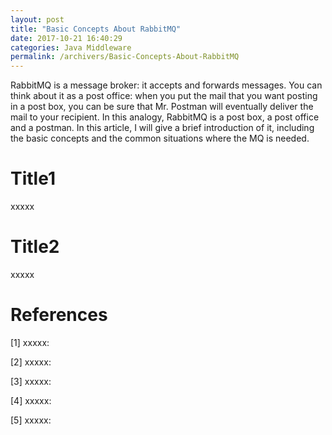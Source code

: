 ```yaml
---
layout: post
title: "Basic Concepts About RabbitMQ"
date: 2017-10-21 16:40:29
categories: Java Middleware
permalink: /archivers/Basic-Concepts-About-RabbitMQ
---
```


RabbitMQ is a message broker: it accepts and forwards messages. You can think about it as a post office: when you put the mail that you want posting in a post box, you can be sure that Mr. Postman will eventually deliver the mail to your recipient. In this analogy, RabbitMQ is a post box, a post office and a postman. In this article, I will give a brief introduction of it, including the basic concepts and the common situations where the MQ is needed.

<!--more-->

# Title1

xxxxx

# Title2

xxxxx

# References

[1] xxxxx: []()

[2] xxxxx: []()

[3] xxxxx: []()

[4] xxxxx: []()

[5] xxxxx: []()








